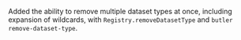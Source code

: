 Added the ability to remove multiple dataset types at once, including expansion of wildcards, with `Registry.removeDatasetType` and `butler remove-dataset-type`.